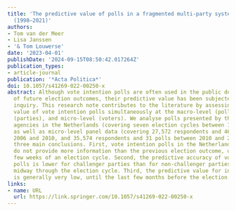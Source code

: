 ```yaml
---
title: 'The predictive value of polls in a fragmented multi-party system: the Netherlands
  (1998–2021)'
authors:
- Tom van der Meer
- Lisa Janssen
- '& Tom Louwerse'
date: '2023-04-01'
publishDate: '2024-09-15T08:50:42.017264Z'
publication_types:
- article-journal
publication: '*Acta Politica*'
doi: 10.1057/s41269-022-00250-x
abstract: Although vote intention polls are often used in the public debate as forecasts
  of future election outcomes, their predictive value has been subjected to scholarly
  inquiry. This research note contributes to the literature by assessing the predictive
  value of vote intention polls simultaneously at the macro-level (polls), meso-level
  (parties), and micro-level (voters). We analyse polls presented by the main polling
  agencies in the Netherlands (covering seven election cycles between 1998 and 2021),
  as well as micro-level panel data (covering 27,572 respondents and 46 polls between
  2006 and 2010, and 35,574 respondents and 31 polls between 2010 and 2012). We reach
  three main conclusions. First, vote intention polls in the Netherlands generally
  do not provide more information than the previous election outcome, until the last
  few weeks of an election cycle. Second, the predictive accuracy of vote intention
  polls is lower for challenger parties than for non-challenger parties, particularly
  midway through the election cycle. Third, the predictive value for individual voters
  is generally very low, until the last few months before the election.
links:
- name: URL
  url: https://link.springer.com/10.1057/s41269-022-00250-x
---
```

